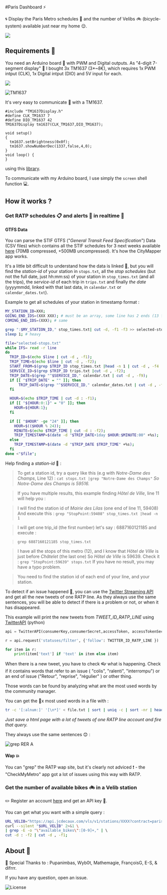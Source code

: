 #Paris Dashboard ⚡️

🌀 Display the Paris Metro schedules 🚉 and the number of Velibs 🚲  (bicycle-system) available just near my home 😌.

![](front.jpg)

## Requirements 👜

You need an Arduino board 💎 with PWM and Digital outputs.
As "4-digit 7-segment display" 💫 I bought 3x TM1637 (3*~8€), which requires 1x PWM intput (CLK), 1x Digital intput (DIO) and 5V input for each.

![](back.jpg)

![TM1637](./TM1637.jpg)

It's very easy to communicate 📢 with a TM1637.

```
#include "TM1637Display.h"
#define CLK_TM1637 7       
#define DIO_TM1637 42
TM1637Display tm1637(CLK_TM1637,DIO_TM1637);

void setup()
{
  tm1637.setBrightness(0x0f);
  tm1637.showNumberDec(1337,false,4,0);
}  
void loop() {
}
```
using this [library](https://github.com/avishorp/TM1637).

To communicate with my Arduino board, I use simply the ```screen``` shell function 💻. 

## How it works ?

### Get RATP schedules 📋 and alerts 💩 in realtime 🌟

#### GTFS Data
You can parse the STIF GTFS ("*General Transit Feed Specification*") Data (CSV files) which contains all the STIF schedules for 3 next weeks available [here](opendata.stif.info/explore/dataset/offre-horaires-tc-gtfs-idf/table/) (70MB compressed, +500MB uncompressed). It's how the CityMapper app works.

It's a little bit difficult to understand how the data is linked 🔬, but you will find the *station-id* of your station in `stops.txt`, all the *stop schedules* (but not the full date, just hh:mm:ss) of your station in `stop_times.txt` (and all the trips), the *service-id* of each trip in `trips.txt` and finally *the date* (yyyymmdd, linked with that last data, in `calendar.txt` or `calendar_dates.txt`).
 
Example to get all schedules of your station in timestamp format :

```bash 
MY_STATION_ID=XXX;
GOING_END_IDS=(XXX XXX); # must be an array, some line has 2 ends (13 for example)
COMING_END_IDS=(XXX); # same 

grep ":$MY_STATION_ID," stop_times.txt| cut -d, -f1 -f3 >> selected-stops.txt;
sleep 1; # heavy 

file="selected-stops.txt"
while IFS= read -r line
do
  TRIP_ID=$(echo $line | cut -d , -f1);
  TRIP_TIME=$(echo $line | cut -d , -f2);
  START_FROM=$(grep $TRIP_ID stop_times.txt |head -n 1 | cut -d , -f4 | cut -d : -f2);
  SERVICE_ID=$(grep $TRIP_ID trips.txt |cut -d , -f2);
  TRIP_DATE=$(grep "^$SERVICE_ID," calendar.txt | cut -d , -f9);
  if [[ "$TRIP_DATE" = "" ]]; then
      TRIP_DATE=$(grep "^$SERVICE_ID," calendar_dates.txt | cut -d , -f2);
  fi

  HOUR=$(echo $TRIP_TIME | cut -d : -f1);
  if [[ "${HOUR:0:1}" = "0" ]]; then
    HOUR=${HOUR:1};
  fi

  if [[ "$HOUR" -ge "24" ]]; then
    HOUR=$(($HOUR % 24));
    MINUTE=$(echo $TRIP_TIME | cut -d : -f2);
    TRIP_TIMESTAMP=$(date -d "$TRIP_DATE+1day $HOUR:$MINUTE:00" +%s);
  else
    TRIP_TIMESTAMP=$(date -d "$TRIP_DATE $TRIP_TIME" +%s);
  fi
done <"$file";
```

Help finding a *station-id* 🔎 :

>To get a station id, try a query like this (e.g with *Notre-Dame des Champs*, Line 12) :
```cat stops.txt |grep "Notre-Dame des Champs"```
*So Notre-Dame des Champs is 59516.*

>If you have multiple results, this example finding *Hôtel de Ville*, line 11 will help you :

>I will find the station id of *Mairie des Lilas* (one end of line 11, 59408)
>And execute this :
> ```grep "StopPoint:59408" stop_times.txt |head -n 1```
 
>I will get one trip_id (the first number) let's say : 6887160121185
>and execute : 

>```grep 6887160121185 stop_times.txt```

>I have all the stops of this metro (12), and I know that *Hôtel de Ville* is just before *Châtelet* (the last one)
>So *Hôtel de Ville* is 59639. Check it : 
>```grep "StopPoint:59639" stops.txt```
>If you have no result, you may have a typo problem.

>You need to find the station id of each end of your line, and your station.



To detect if an issue happened 🔶, you can use the [Twitter Streaming API](https://dev.twitter.com/streaming/overview) and get all the new tweets of one RATP line.
As they always use the same sentences, you will be able to detect if there is a problem or not, or when it has disappeared.

This example will print the new tweets from *TWEET\_ID\_RATP\_LINE* using [TwitterAPI](https://github.com/geduldig/TwitterAPI) (python) 

```python
api = TwitterAPI(consumerKey,consumerSecret,accessToken, accessTokenSecret)

r = api.request('statuses/filter', {'follow': TWITTER_ID_RATP_LINE })

for item in r:
    print(item['text'] if 'text' in item else item)
```

When there is a new tweet, you have to check 👓 what is happening. 
Check if it contains words that refer to an issue ( "colis", "ralenti", "interrompu") or an end of issue ("Retour", "reprise", "régulier" ) or other thing. 

Those words can be found by analyzing what are the most used words by the community manager. 

You can get the 💯x most used words in a file with : 

```bash
tr -c '[:alnum:]' '[\n*]' < file.txt | sort | uniq -c | sort -nr | head  -100
```

*Just save a html page with a lot of tweets of one RATP line account and fire that query.*

They always use the same sentences 😊 : 

![grep RER A](grepRERA.png)

#### Wap 💥 
You can "grep" the RATP wap site, but it's clearly not adviced ❗️ -  the "CheckMyMetro" app got a lot of issues using this way with RATP. 

### Get the number of available bikes 🚲 in a Velib station

✏️ Register an account [here](https://developer.jcdecaux.com) and get an API key 🔑.

You can get what you want with a simple query : 

```bash
URL_VELIB="https://api.jcdecaux.com/vls/v1/stations/XXXX?contract=paris&apiKey=XXXXXXXX"
curl --silent "$URL_VELIB" 2>&1 \ 
| grep -E -o "\"available_bikes\":[0-9]+," | \ 
cut -d : -f2 | cut -d , -f1;
```


## About 👀

🙏 Special Thanks to  : Pupanimbas, Wyb0t, Mathemagie, FrançoisG, E-S, & difrrr. 

If you have any question, open an issue. 

![License](./license.png)



 



